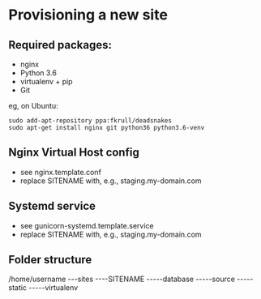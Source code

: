 Provisioning a new site
=======================

## Required packages:

* nginx
* Python 3.6
* virtualenv + pip
* Git

eg, on Ubuntu:

	sudo add-apt-repository ppa:fkrull/deadsnakes
	sudo apt-get install nginx git python36 python3.6-venv


## Nginx Virtual Host config

* see nginx.template.conf
* replace SITENAME with, e.g., staging.my-domain.com

## Systemd service

* see gunicorn-systemd.template.service
* replace SITENAME with, e.g., staging.my-domain.com

## Folder structure
/home/username
---sites
----SITENAME
-----database
-----source
-----static
-----virtualenv
